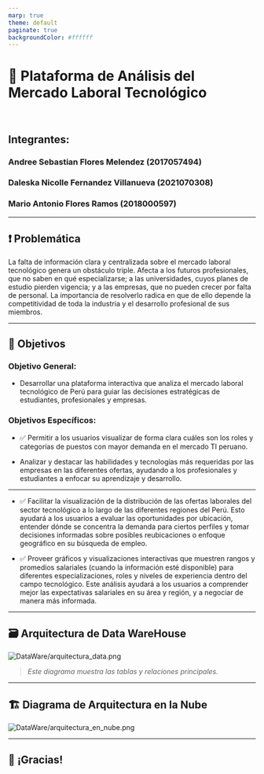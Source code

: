```yaml
---
marp: true
theme: default
paginate: true
backgroundColor: #ffffff
---
```


<!-- TÍTULO -->
# 📘 Plataforma de Análisis del Mercado Laboral Tecnológico  
<br>

## Integrantes: 
### Andree Sebastian Flores Melendez                                    (2017057494)
### Daleska Nicolle Fernandez Villanueva                              (2021070308)
### Mario Antonio Flores Ramos  (2018000597)

---

<!-- PROBLEMÁTICA -->
## ❗ Problemática

La falta de información clara y centralizada sobre el mercado laboral tecnológico genera un obstáculo triple. Afecta a los futuros profesionales, que no saben en qué especializarse; a las universidades, cuyos planes de estudio pierden vigencia; y a las empresas, que no pueden crecer por falta de personal. La importancia de resolverlo radica en que de ello depende la competitividad de toda la industria y el desarrollo profesional de sus miembros.

---

<!-- OBJETIVOS -->
## 🎯 Objetivos

### Objetivo General:
- Desarrollar una plataforma interactiva que analiza el mercado laboral tecnológico de Perú para guiar las decisiones estratégicas de estudiantes, profesionales y empresas.

### Objetivos Específicos:
- ✅ Permitir a los usuarios visualizar de forma clara cuáles son los roles y categorías de puestos con mayor demanda en el mercado TI peruano.

- Analizar y destacar las habilidades y tecnologías más requeridas por las empresas en las diferentes ofertas, ayudando a los profesionales y estudiantes a enfocar su aprendizaje y desarrollo.

---

- ✅ Facilitar la visualización de la distribución de las ofertas laborales del sector tecnológico a lo largo de las diferentes regiones del Perú. Esto ayudará a los usuarios a evaluar las oportunidades por ubicación, entender dónde se concentra la demanda para ciertos perfiles y tomar decisiones informadas sobre posibles reubicaciones o enfoque geográfico en su búsqueda de empleo.

- ✅ Proveer gráficos y visualizaciones interactivas que muestren rangos y promedios salariales (cuando la información esté disponible) para diferentes especializaciones, roles y niveles de experiencia dentro del campo tecnológico. Este análisis ayudará a los usuarios a comprender mejor las expectativas salariales en su área y región, y a negociar de manera más informada.

---

<!-- DIAGRAMA DE BASE DE DATOS -->
## 🗃️ Arquitectura de Data WareHouse

![DataWare/arquitectura_data.png](arquitectura_data.png)

> *Este diagrama muestra las tablas y relaciones principales.*

---

<!-- DIAGRAMA DE ARQUITECTURA -->
## 🏗️ Diagrama de Arquitectura en la Nube

![DataWare/arquitectura_en_nube.png](arquitectura_en_nube.png)

---

## 🙌 ¡Gracias!
